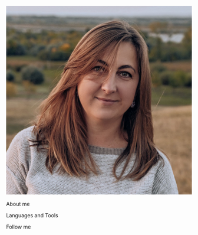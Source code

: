 [![Header](https://github.com/MaryskaEvseeva/MaryskaEvseeva/blob/main/assets/%D1%80%D0%B5%D0%B7dit.jpg)]()

About me

Languages and Tools

Follow me
